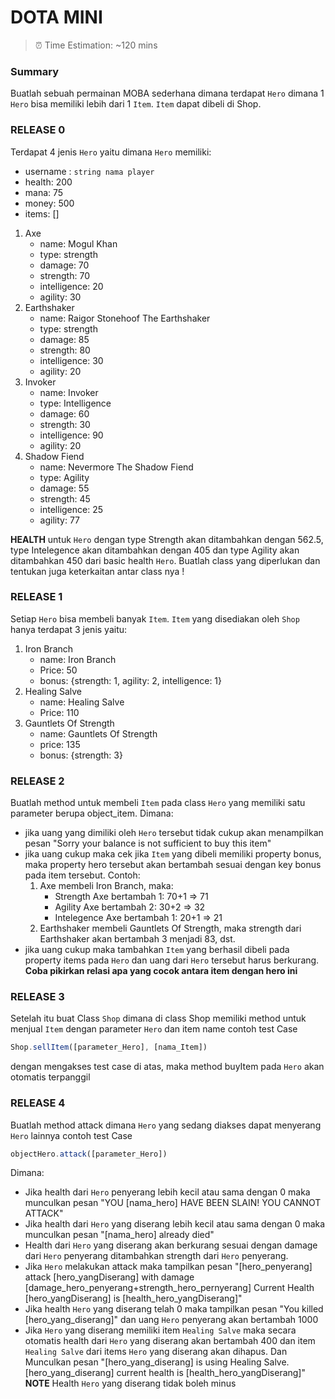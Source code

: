 
# **DOTA MINI**
> ⏰ Time Estimation: ~120 mins

### Summary
Buatlah sebuah permainan MOBA sederhana dimana terdapat `Hero` dimana 1 `Hero` bisa memiliki lebih dari 1 `Item`. `Item` dapat dibeli di Shop.

### RELEASE 0
Terdapat 4 jenis `Hero` yaitu dimana `Hero` memiliki:
 - username : `string nama player`
 - health: 200
 - mana: 75
 - money: 500
 - items: []
  1. Axe
     * name: Mogul Khan
     * type: strength
     * damage: 70
     * strength: 70
     * intelligence: 20
     * agility: 30
  2. Earthshaker
     * name: Raigor Stonehoof The Earthshaker
     * type: strength
     * damage: 85
     * strength: 80
     * intelligence: 30
     * agility: 20
  3. Invoker
     * name: Invoker
     * type: Intelligence
     * damage: 60
     * strength: 30
     * intelligence: 90
     * agility: 20
  4. Shadow Fiend
     * name: Nevermore The Shadow Fiend
     * type: Agility
     * damage: 55
     * strength: 45
     * intelligence: 25
     * agility: 77

**HEALTH** untuk `Hero` dengan type Strength akan ditambahkan dengan 562.5, type Intelegence akan ditambahkan dengan 405 dan type Agility akan ditambahkan 450 dari basic health `Hero`.
Buatlah class yang diperlukan dan tentukan juga keterkaitan antar class nya !

### RELEASE 1
Setiap `Hero` bisa membeli banyak `Item`. `Item` yang disediakan oleh `Shop` hanya terdapat 3 jenis yaitu:
  1. Iron Branch
     * name: Iron Branch
     * Price: 50
     * bonus: {strength: 1, agility: 2, intelligence: 1}
  2. Healing Salve
     * name: Healing Salve
     * Price: 110
  3. Gauntlets Of Strength
     * name: Gauntlets Of Strength
     * price: 135
     * bonus: {strength: 3}

### RELEASE 2
Buatlah method untuk membeli `Item` pada class `Hero` yang memiliki satu parameter berupa object_item.
Dimana:
  - jika uang yang dimiliki oleh `Hero` tersebut tidak cukup akan menampilkan pesan "Sorry your balance is not sufficient to buy this item"
  - jika uang cukup maka cek jika `Item` yang dibeli memiliki property bonus, maka property hero tersebut akan bertambah sesuai dengan key bonus pada item tersebut.
    Contoh:
     1. Axe membeli Iron Branch, maka:
        - Strength Axe bertambah 1: 70+1 => 71
        - Agility Axe bertambah 2: 30+2 => 32
        - Intelegence Axe bertambah 1: 20+1 => 21
     2. Earthshaker membeli Gauntlets Of Strength, maka strength dari Earthshaker akan bertambah 3 menjadi 83, dst.
  - jika uang cukup maka tambahkan `Item` yang berhasil dibeli pada property items pada `Hero` dan uang dari `Hero` tersebut harus berkurang. **Coba pikirkan relasi apa yang cocok antara item dengan hero ini**

### RELEASE 3
Setelah itu buat Class `Shop` dimana di class Shop memiliki method untuk menjual `Item` dengan parameter `Hero` dan item name
contoh test Case
```javascript
Shop.sellItem([parameter_Hero], [nama_Item])
```
dengan mengakses test case di atas, maka method buyItem pada `Hero` akan otomatis terpanggil

### RELEASE 4
Buatlah method attack dimana `Hero` yang sedang diakses dapat menyerang `Hero` lainnya
contoh test Case
```javascript
objectHero.attack([parameter_Hero])
```
Dimana:
 - Jika health dari `Hero` penyerang lebih kecil atau sama dengan 0 maka munculkan pesan "YOU [nama_hero] HAVE BEEN SLAIN! YOU CANNOT ATTACK"
 - Jika health dari `Hero` yang diserang lebih kecil atau sama dengan 0 maka munculkan pesan "[nama_hero] already died"
 - Health dari `Hero` yang diserang akan berkurang sesuai dengan damage dari `Hero` penyerang ditambahkan strength dari `Hero` penyerang.
 - Jika `Hero` melakukan attack maka tampilkan pesan
 "[hero_penyerang] attack [hero_yangDiserang] with damage [damage_hero_penyerang+strength_hero_pernyerang]
   Current Health [hero_yangDiserang] is [health_hero_yangDiserang]"
 - Jika health `Hero` yang diserang telah 0 maka tampilkan pesan "You killed [hero_yang_diserang]" dan uang `Hero` penyerang akan bertambah 1000
 - Jika `Hero` yang diserang memiliki item `Healing Salve` maka secara otomatis health dari `Hero` yang diserang akan bertambah 400 dan item `Healing Salve` dari items `Hero` yang diserang akan dihapus. Dan Munculkan pesan "[hero_yang_diserang] is using Healing Salve.[hero_yang_diserang] current health is [health_hero_yangDiserang]"
**NOTE**
Health `Hero` yang diserang tidak boleh minus
